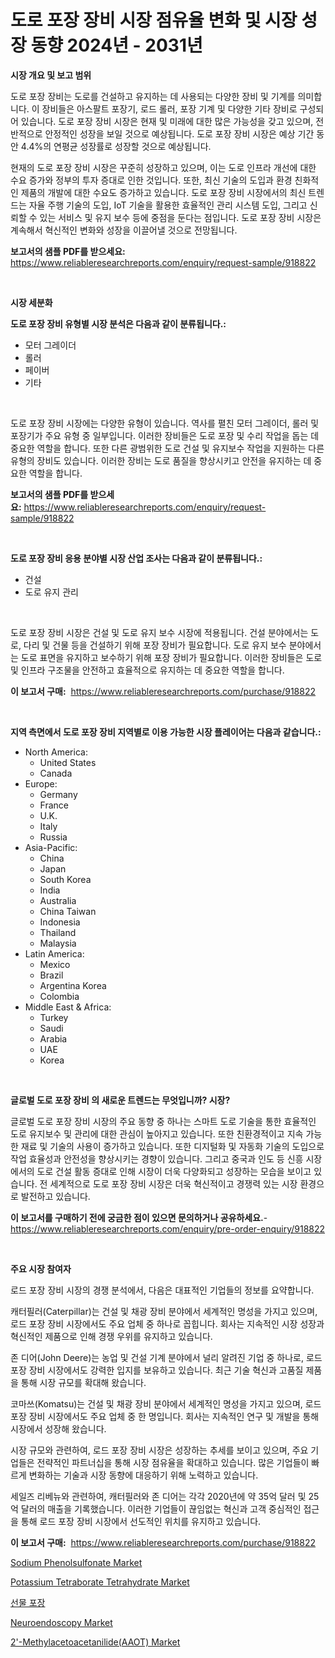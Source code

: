 <p><h1>도로 포장 장비 시장 점유율 변화 및 시장 성장 동향 2024년 - 2031년</h1></p><p><strong>시장 개요 및 보고 범위</strong></p>
<p><p>도로 포장 장비는 도로를 건설하고 유지하는 데 사용되는 다양한 장비 및 기계를 의미합니다. 이 장비들은 아스팔트 포장기, 로드 롤러, 포장 기계 및 다양한 기타 장비로 구성되어 있습니다. 도로 포장 장비 시장은 현재 및 미래에 대한 많은 가능성을 갖고 있으며, 전반적으로 안정적인 성장을 보일 것으로 예상됩니다. 도로 포장 장비 시장은 예상 기간 동안 4.4%의 연평균 성장률로 성장할 것으로 예상됩니다.</p><p>현재의 도로 포장 장비 시장은 꾸준히 성장하고 있으며, 이는 도로 인프라 개선에 대한 수요 증가와 정부의 투자 증대로 인한 것입니다. 또한, 최신 기술의 도입과 환경 친화적인 제품의 개발에 대한 수요도 증가하고 있습니다. 도로 포장 장비 시장에서의 최신 트렌드는 자율 주행 기술의 도입, IoT 기술을 활용한 효율적인 관리 시스템 도입, 그리고 신뢰할 수 있는 서비스 및 유지 보수 등에 중점을 둔다는 점입니다. 도로 포장 장비 시장은 계속해서 혁신적인 변화와 성장을 이끌어낼 것으로 전망됩니다.</p></p>
<p><strong>보고서의 샘플 PDF를 받으세요:</strong> <a href="https://www.reliableresearchreports.com/enquiry/request-sample/918822">https://www.reliableresearchreports.com/enquiry/request-sample/918822</a></p>
<p>&nbsp;</p>
<p><strong>시장 세분화</strong></p>
<p><strong>도로 포장 장비 유형별 시장 분석은 다음과 같이 분류됩니다.:</strong></p>
<p><ul><li>모터 그레이더</li><li>롤러</li><li>페이버</li><li>기타</li></ul></p>
<p>&nbsp;</p>
<p><p>도로 포장 장비 시장에는 다양한 유형이 있습니다. 역사를 펼친 모터 그레이더, 롤러 및 포장기가 주요 유형 중 일부입니다. 이러한 장비들은 도로 포장 및 수리 작업을 돕는 데 중요한 역할을 합니다. 또한 다른 광범위한 도로 건설 및 유지보수 작업을 지원하는 다른 유형의 장비도 있습니다. 이러한 장비는 도로 품질을 향상시키고 안전을 유지하는 데 중요한 역할을 합니다.</p></p>
<p><strong>보고서의 샘플 PDF를 받으세요:</strong>&nbsp;<a href="https://www.reliableresearchreports.com/enquiry/request-sample/918822">https://www.reliableresearchreports.com/enquiry/request-sample/918822</a></p>
<p>&nbsp;</p>
<p><strong> 도로 포장 장비 응용 분야별 시장 산업 조사는 다음과 같이 분류됩니다.:</strong></p>
<p><ul><li>건설</li><li>도로 유지 관리</li></ul></p>
<p>&nbsp;</p>
<p><p>도로 포장 장비 시장은 건설 및 도로 유지 보수 시장에 적용됩니다. 건설 분야에서는 도로, 다리 및 건물 등을 건설하기 위해 포장 장비가 필요합니다. 도로 유지 보수 분야에서는 도로 표면을 유지하고 보수하기 위해 포장 장비가 필요합니다. 이러한 장비들은 도로 및 인프라 구조물을 안전하고 효율적으로 유지하는 데 중요한 역할을 합니다.</p></p>
<p><strong>이 보고서 구매:</strong>&nbsp; <a href="https://www.reliableresearchreports.com/purchase/918822">https://www.reliableresearchreports.com/purchase/918822</a></p>
<p>&nbsp;</p>
<p><strong>지역 측면에서 도로 포장 장비 지역별로 이용 가능한 시장 플레이어는 다음과 같습니다.:</strong></p>
<p><ul>
    <li>
        North America:
        <ul>
            <li>United States</li>
            <li>Canada</li>
        </ul>
    </li>
    <li>
        Europe:
        <ul>
            <li>Germany</li>
            <li>France</li>
            <li>U.K.</li>
            <li>Italy</li>
            <li>Russia</li>
        </ul>
    </li>
    <li>
        Asia-Pacific:
        <ul>
            <li>China</li>
            <li>Japan</li>
            <li>South Korea</li>
            <li>India</li>
            <li>Australia</li>
            <li>China Taiwan</li>
            <li>Indonesia</li>
            <li>Thailand</li>
            <li>Malaysia</li>
        </ul>
    </li>
    <li>
        Latin America:
        <ul>
            <li>Mexico</li>
            <li>Brazil</li>
            <li>Argentina Korea</li>
            <li>Colombia</li>
        </ul>
    </li>
    <li>
        Middle East & Africa:
        <ul>
            <li>Turkey</li>
            <li>Saudi</li>
            <li>Arabia</li>
            <li>UAE</li>
            <li>Korea</li>
        </ul>
    </li>
    </ul></p>
<p>&nbsp;</p>
<p><strong>글로벌 도로 포장 장비 의 새로운 트렌드는 무엇입니까? 시장?</strong></p>
<p><p>글로벌 도로 포장 장비 시장의 주요 동향 중 하나는 스마트 도로 기술을 통한 효율적인 도로 유지보수 및 관리에 대한 관심이 높아지고 있습니다. 또한 친환경적이고 지속 가능한 재료 및 기술의 사용이 증가하고 있습니다. 또한 디지털화 및 자동화 기술의 도입으로 작업 효율성과 안전성을 향상시키는 경향이 있습니다. 그리고 중국과 인도 등 신흥 시장에서의 도로 건설 활동 증대로 인해 시장이 더욱 다양화되고 성장하는 모습을 보이고 있습니다. 전 세계적으로 도로 포장 장비 시장은 더욱 혁신적이고 경쟁력 있는 시장 환경으로 발전하고 있습니다.</p></p>
<p><strong>이 보고서를 구매하기 전에 궁금한 점이 있으면 문의하거나 공유하세요.</strong>- <a href="https://www.reliableresearchreports.com/enquiry/pre-order-enquiry/918822">https://www.reliableresearchreports.com/enquiry/pre-order-enquiry/918822</a></p>
<p>&nbsp;</p>
<p><strong>주요 시장 참여자</strong></p>
<p><p>로드 포장 장비 시장의 경쟁 분석에서, 다음은 대표적인 기업들의 정보를 요약합니다.</p><p>캐터필러(Caterpillar)는 건설 및 채광 장비 분야에서 세계적인 명성을 가지고 있으며, 로드 포장 장비 시장에서도 주요 업체 중 하나로 꼽힙니다. 회사는 지속적인 시장 성장과 혁신적인 제품으로 인해 경쟁 우위를 유지하고 있습니다.</p><p>존 디어(John Deere)는 농업 및 건설 기계 분야에서 널리 알려진 기업 중 하나로, 로드 포장 장비 시장에서도 강력한 입지를 보유하고 있습니다. 최근 기술 혁신과 고품질 제품을 통해 시장 규모를 확대해 왔습니다.</p><p>코마쓰(Komatsu)는 건설 및 채광 장비 분야에서 세계적인 명성을 가지고 있으며, 로드 포장 장비 시장에서도 주요 업체 중 한 명입니다. 회사는 지속적인 연구 및 개발을 통해 시장에서 성장해 왔습니다.</p><p>시장 규모와 관련하여, 로드 포장 장비 시장은 성장하는 추세를 보이고 있으며, 주요 기업들은 전략적인 파트너십을 통해 시장 점유율을 확대하고 있습니다. 많은 기업들이 빠르게 변화하는 기술과 시장 동향에 대응하기 위해 노력하고 있습니다.</p><p>세일즈 리베뉴와 관련하여, 캐터필러와 존 디어는 각각 2020년에 약 35억 달러 및 25억 달러의 매출을 기록했습니다. 이러한 기업들이 끊임없는 혁신과 고객 중심적인 접근을 통해 로드 포장 장비 시장에서 선도적인 위치를 유지하고 있습니다.</p></p>
<p><strong>이 보고서 구매:</strong>&nbsp;&nbsp;<a href="https://www.reliableresearchreports.com/purchase/918822">https://www.reliableresearchreports.com/purchase/918822</a></p>
<p><p><a href="https://view.publitas.com/reportprime-1/insights-into-sodium-phenolsulfonate-market-size-analysing-market-share-trends-and-growth-from-2024-to-2031/">Sodium Phenolsulfonate Market</a></p><p><a href="https://view.publitas.com/reportprime-1/potassium-tetraborate-tetrahydrate-market-provides-detailed-segmentation-of-this-market-based-on-type-application-and-region-and-forecast-for-the-period-from-2024-2031/">Potassium Tetraborate Tetrahydrate Market</a></p><p><a href="https://github.com/hxzi07639916/Market-Research-Report-List-1/blob/main/3280059183965.md">선물 포장</a></p><p><a href="https://simplistic-meeting-7ee.notion.site/Neuroendoscopy-Market-Centers-on-Aspects-such-as-Market-Growth-Market-Share-Market-Opportunity-an-a56875628e9240b2b9f5594a784d489b">Neuroendoscopy Market</a></p><p><a href="https://issuu.com/reportprime-2/docs/2-methylacetoacetanilideaaot-market_59c398c49277ac">2'-Methylacetoacetanilide(AAOT) Market</a></p></p>
